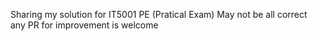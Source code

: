 Sharing my solution for IT5001 PE (Pratical Exam)
May not be all correct  
any PR for improvement is welcome  

